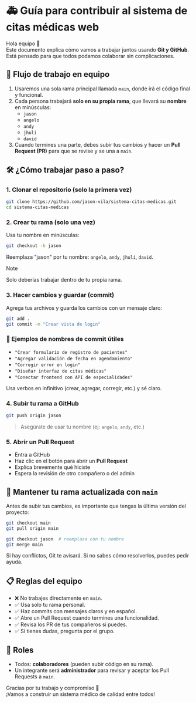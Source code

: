 # 🚑 Guía para contribuir al sistema de citas médicas web

Hola equipo 👋  
Este documento explica cómo vamos a trabajar juntos usando **Git y GitHub**. Está pensado para que todos podamos colaborar sin complicaciones.

## 🌱 Flujo de trabajo en equipo

1. Usaremos una sola rama principal llamada `main`, donde irá el código final y funcional.
2. Cada persona trabajará **solo en su propia rama**, que llevará su **nombre** en minúsculas:
   - `jason`
   - `angelo`
   - `andy`
   - `jhuli`
   - `david`
3. Cuando termines una parte, debes subir tus cambios y hacer un **Pull Request (PR)** para que se revise y se una a `main`.

## 🛠️ ¿Cómo trabajar paso a paso?

### 1. Clonar el repositorio (solo la primera vez)

```bash
git clone https://github.com/jason-vila/sistema-citas-medicas.git
cd sistema-citas-medicas
```

### 2. Crear tu rama (solo una vez)

Usa tu nombre en minúsculas:

```bash
git checkout -b jason
```

Reemplaza "jason" por tu nombre: `angelo`, `andy`, `jhuli`, `david`.

> [!NOTE]
>  Solo deberías trabajar dentro de tu propia rama.

### 3. Hacer cambios y guardar (commit)

Agrega tus archivos y guarda los cambios con un mensaje claro:

```bash
git add .
git commit -m "Crear vista de login"
```

### 📝 Ejemplos de nombres de commit útiles

- `"Crear formulario de registro de pacientes"`
- `"Agregar validación de fecha en agendamiento"`
- `"Corregir error en login"`
- `"Diseñar interfaz de citas médicas"`
- `"Conectar frontend con API de especialidades"`

Usa verbos en infinitivo (crear, agregar, corregir, etc.) y sé claro.

### 4. Subir tu rama a GitHub

```bash
git push origin jason
```

> Asegúrate de usar tu nombre (ej: `angelo`, `andy`, etc.)

### 5. Abrir un Pull Request

- Entra a GitHub
- Haz clic en el botón para abrir un **Pull Request**
- Explica brevemente qué hiciste
- Espera la revisión de otro compañero o del admin

## 🔄 Mantener tu rama actualizada con `main`

Antes de subir tus cambios, es importante que tengas la última versión del proyecto:

```bash
git checkout main
git pull origin main

git checkout jason  # reemplaza con tu nombre
git merge main
```

Si hay conflictos, Git te avisará. Si no sabes cómo resolverlos, puedes pedir ayuda.

## 📋 Reglas del equipo

- ❌ No trabajes directamente en `main`.
- ✅ Usa solo tu rama personal.
- ✅ Haz commits con mensajes claros y en español.
- ✅ Abre un Pull Request cuando termines una funcionalidad.
- ✅ Revisa los PR de tus compañeros si puedes.
- ✅ Si tienes dudas, pregunta por el grupo.

## 👥 Roles

- Todos: **colaboradores** (pueden subir código en su rama).
- Un integrante será **administrador** para revisar y aceptar los Pull Requests a `main`.

Gracias por tu trabajo y compromiso 🙌  
¡Vamos a construir un sistema médico de calidad entre todos!